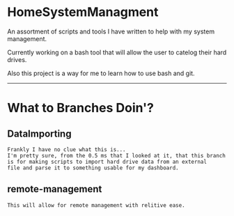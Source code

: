 # HomeSystemManagment
An assortment of scripts and tools I have written to help with my system management.

Currently working on a bash tool that will allow the user to catelog their hard drives.

Also this project is a way for me to learn how to use bash and git.

---
# What to Branches Doin'?
  ## DataImporting
    Frankly I have no clue what this is...
    I'm pretty sure, from the 0.5 ms that I looked at it, that this branch is for making scripts to import hard drive data from an external
    file and parse it to something usable for my dashboard.
  ## remote-management
    This will allow for remote management with relitive ease.

